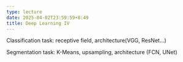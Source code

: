 ```yaml
---
type: lecture
date: 2025-04-02T23:59:59+8:49
title: Deep Learning IV 
---
```

Classification task: receptive field, architecture(VGG, ResNet...)

Segmentation task: K-Means, upsampling, architecture (FCN, UNet)